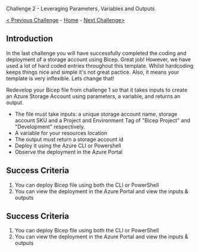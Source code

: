 Challenge 2 - Leveraging Parameters, Variables and Outputs

 [< Previous Challenge](./Bicep-Challenge-01.md) - [Home](../README.md) - [Next Challenge>](./Bicep-Challenge-02.md)

## Introduction

In the last challenge you will have successfully completed the coding and deployment of a storage account using Bicep.  Great job!  However, we have used a lot of hard coded entries throughout this template.  Whilst hardcoding keeps things nice and simple it's not great pactice.  Also, it means your template is very inflexible.  Lets change that!

Redevelop your Bicep file from challenge 1 so that it takes inputs to create an Azure Storage Account using parameters, a variable, and returns an output.
   - The file must take inputs: a unique storage account name, storage account SKU and a Project and Environment Tag of "Bicep Project" and "Development" respectively.
   - A variable for your resources location
   - The output must return a storage account id
   - Deploy it using the Azure CLI or Powershell
   - Observe the deployment in the Azure Portal

## Success Criteria

1. You can deploy Bicep file using both the CLI or PowerShell
2. You can view the deployment in the Azure Portal and view the inputs & outputs

## Success Criteria

1. You can deploy Bicep file using both the CLI or PowerShell
2. You can view the deployment in the Azure Portal and view the inputs & outputs

